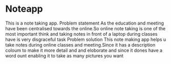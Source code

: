 # Noteapp
This is a note taking app.
Problem statement 
As the education and meeting have been centralised towards the online.So online note taking is one of the most important think and taking notes in front of a laptop during classes have 
is very disgraceful task 
Problem solution 
This note making app helps u take notes during online classes and meeting.Since it has a description coloum to make it more detail and and eloborate and since it dones have a word ount 
enabling it to take as many pictures you want

